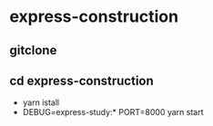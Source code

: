 # express-construction

## gitclone
## cd express-construction
* yarn istall
* DEBUG=express-study:* PORT=8000 yarn start
